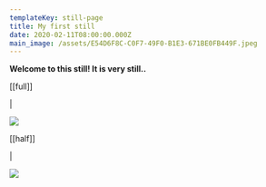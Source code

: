 ```yaml
---
templateKey: still-page
title: My first still
date: 2020-02-11T08:00:00.000Z
main_image: /assets/E54D6F8C-C0F7-49F0-B1E3-671BE0FB449F.jpeg
---
```

**Welcome to this still! It is very still..**



\[[full]]

\|

![](/assets/E54D6F8C-C0F7-49F0-B1E3-671BE0FB449F.jpeg)

\[[half]]

\|

![](/assets/+uJMA1%HScaR2V7dmgxAxA.jpg)
